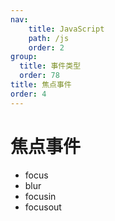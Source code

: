 ```yaml
---
nav:
    title: JavaScript
    path: /js
    order: 2
group:
  title: 事件类型
  order: 78
title: 焦点事件
order: 4
---
```


# 焦点事件

- focus
- blur
- focusin
- focusout
